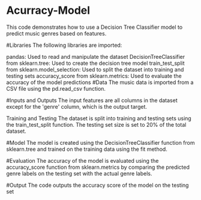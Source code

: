 # Acurracy-Model


This code demonstrates how to use a Decision Tree Classifier model to predict music genres based on features.

#Libraries
The following libraries are imported:

pandas: Used to read and manipulate the dataset
DecisionTreeClassifier from sklearn.tree: Used to create the decision tree model
train_test_split from sklearn.model_selection: Used to split the dataset into training and testing sets
accuracy_score from sklearn.metrics: Used to evaluate the accuracy of the model predictions
#Data
The music data is imported from a CSV file using the pd.read_csv function.

#Inputs and Outputs
The input features are all columns in the dataset except for the 'genre' column, which is the output target.

Training and Testing
The dataset is split into training and testing sets using the train_test_split function. The testing set size is set to 20% of the total dataset.

#Model
The model is created using the DecisionTreeClassifier function from sklearn.tree and trained on the training data using the fit method.

#Evaluation
The accuracy of the model is evaluated using the accuracy_score function from sklearn.metrics by comparing the predicted genre labels on the testing set with the actual genre labels.

#Output
The code outputs the accuracy score of the model on the testing set
